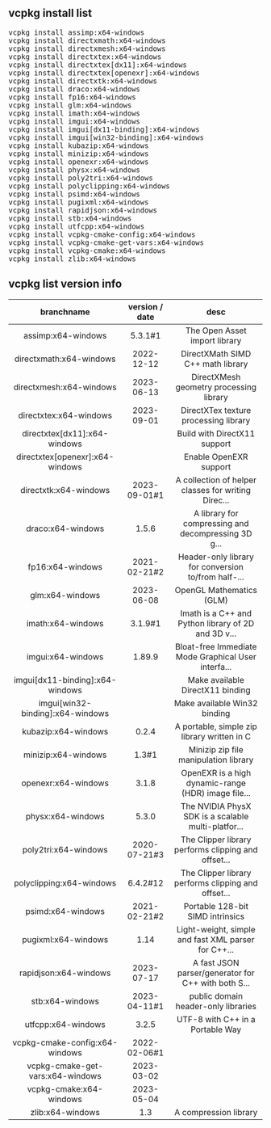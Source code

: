 vcpkg install list
-------------
<pre>
vcpkg install assimp:x64-windows                                
vcpkg install directxmath:x64-windows                           
vcpkg install directxmesh:x64-windows                           
vcpkg install directxtex:x64-windows                            
vcpkg install directxtex[dx11]:x64-windows                      
vcpkg install directxtex[openexr]:x64-windows                   
vcpkg install directxtk:x64-windows                             
vcpkg install draco:x64-windows                                 
vcpkg install fp16:x64-windows                                  
vcpkg install glm:x64-windows                                   
vcpkg install imath:x64-windows                                 
vcpkg install imgui:x64-windows                                 
vcpkg install imgui[dx11-binding]:x64-windows                   
vcpkg install imgui[win32-binding]:x64-windows                  
vcpkg install kubazip:x64-windows                               
vcpkg install minizip:x64-windows                               
vcpkg install openexr:x64-windows                               
vcpkg install physx:x64-windows                                 
vcpkg install poly2tri:x64-windows                              
vcpkg install polyclipping:x64-windows                          
vcpkg install psimd:x64-windows                                 
vcpkg install pugixml:x64-windows                               
vcpkg install rapidjson:x64-windows                             
vcpkg install stb:x64-windows                                   
vcpkg install utfcpp:x64-windows                                
vcpkg install vcpkg-cmake-config:x64-windows                    
vcpkg install vcpkg-cmake-get-vars:x64-windows                  
vcpkg install vcpkg-cmake:x64-windows                           
vcpkg install zlib:x64-windows                               
</pre>
vcpkg list version info
-------------
| branchname | version / date |  desc | 
|:------:|:---:|:---:|
|assimp:x64-windows                               |5.3.1#1            | The Open Asset import library|
|directxmath:x64-windows                          |2022-12-12         | DirectXMath SIMD C++ math library|
|directxmesh:x64-windows                          |2023-06-13         | DirectXMesh geometry processing library|
|directxtex:x64-windows                           |2023-09-01         | DirectXTex texture processing library|
|directxtex[dx11]:x64-windows                     |                   | Build with DirectX11 support|
|directxtex[openexr]:x64-windows                  |                   | Enable OpenEXR support|
|directxtk:x64-windows                            |2023-09-01#1       | A collection of helper classes for writing Direc...|
|draco:x64-windows                                |1.5.6              | A library for compressing and decompressing 3D g...|
|fp16:x64-windows                                 |2021-02-21#2       | Header-only library for conversion to/from half-...|
|glm:x64-windows                                  |2023-06-08         | OpenGL Mathematics (GLM)|
|imath:x64-windows                                |3.1.9#1            | Imath is a C++ and Python library of 2D and 3D v...|
|imgui:x64-windows                                |1.89.9             | Bloat-free Immediate Mode Graphical User interfa...|
|imgui[dx11-binding]:x64-windows                  |                   | Make available DirectX11 binding|
|imgui[win32-binding]:x64-windows                 |                   | Make available Win32 binding|
|kubazip:x64-windows                              |0.2.4              | A portable, simple zip library written in C|
|minizip:x64-windows                              |1.3#1              | Minizip zip file manipulation library|
|openexr:x64-windows                              |3.1.8              | OpenEXR is a high dynamic-range (HDR) image file...|
|physx:x64-windows                                |5.3.0              | The NVIDIA PhysX SDK is a scalable multi-platfor...|
|poly2tri:x64-windows                             |2020-07-21#3       | The Clipper library performs clipping and offset...|
|polyclipping:x64-windows                         |6.4.2#12           | The Clipper library performs clipping and offset...|
|psimd:x64-windows                                |2021-02-21#2       | Portable 128-bit SIMD intrinsics|
|pugixml:x64-windows                              |1.14               | Light-weight, simple and fast XML parser for C++...|
|rapidjson:x64-windows                            |2023-07-17         | A fast JSON parser/generator for C++ with both S...|
|stb:x64-windows                                  |2023-04-11#1       | public domain header-only libraries|
|utfcpp:x64-windows                               |3.2.5              | UTF-8 with C++ in a Portable Way|
|vcpkg-cmake-config:x64-windows                   |2022-02-06#1       |
|vcpkg-cmake-get-vars:x64-windows                 |2023-03-02         |
|vcpkg-cmake:x64-windows                          |2023-05-04         |
|zlib:x64-windows                                 |1.3                | A compression library|

